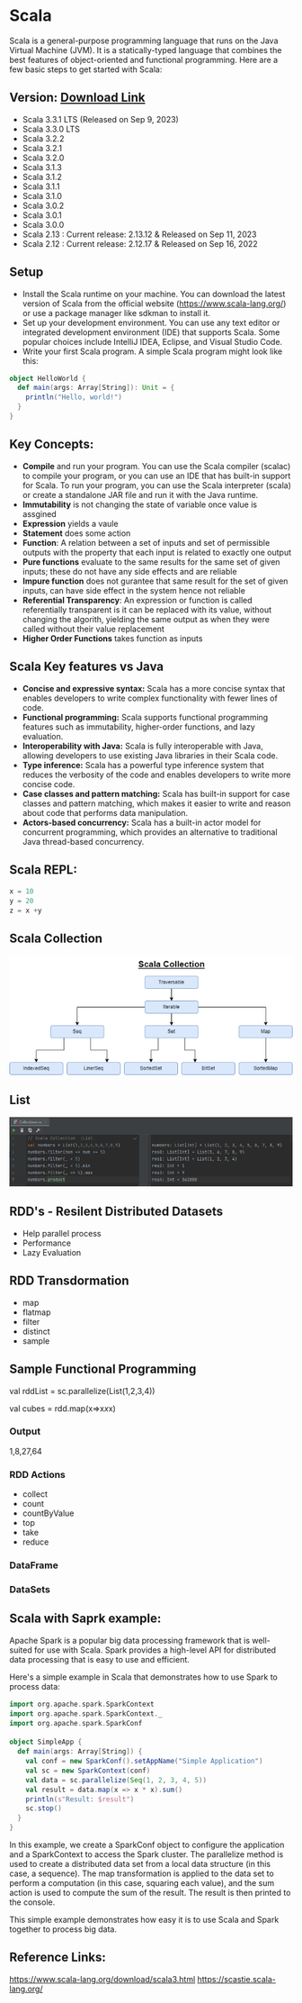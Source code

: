 # Scala
Scala is a general-purpose programming language that runs on the Java Virtual Machine (JVM). It is a statically-typed language that combines the best features of object-oriented and functional programming. Here are a few basic steps to get started with Scala:

## Version:  [Download Link](https://www.scala-lang.org/download/all.html)
- Scala 3.3.1 LTS (Released on Sep 9, 2023)
- Scala 3.3.0 LTS
- Scala 3.2.2 
- Scala 3.2.1
- Scala 3.2.0
- Scala 3.1.3
- Scala 3.1.2
- Scala 3.1.1
- Scala 3.1.0
- Scala 3.0.2
- Scala 3.0.1
- Scala 3.0.0
- Scala 2.13 : Current release: 2.13.12 & Released on Sep 11, 2023
- Scala 2.12 : Current release: 2.12.17 & Released on Sep 16, 2022

## Setup
- Install the Scala runtime on your machine. You can download the latest version of Scala from the official website (https://www.scala-lang.org/) or use a package manager like sdkman to install it.
- Set up your development environment. You can use any text editor or integrated development environment (IDE) that supports Scala. Some popular choices include IntelliJ IDEA, Eclipse, and Visual Studio Code.
- Write your first Scala program. A simple Scala program might look like this:
```scala
object HelloWorld {
  def main(args: Array[String]): Unit = {
    println("Hello, world!")
  }
}

```

## Key Concepts:

- **Compile** and run your program. You can use the Scala compiler (scalac) to compile your program, or you can use an IDE that has built-in support for Scala. To run your program, you can use the Scala interpreter (scala) or create a standalone JAR file and run it with the Java runtime.
- **Immutability** is not changing the state of variable once value is assgined
- **Expression** yields a vaule 
- **Statement** does some action 
- **Function**: A relation between a set of inputs and set of permissible outputs with the property that each input is related to exactly one output
- **Pure functions** evaluate to the same results for the same set of given inputs; these do not have any side effects and are reliable
- **Impure function** does not gurantee that same result for the set of given inputs, can have side effect in the system hence not reliable
- **Referential Transparency**: An expression or function is called referentially transparent is it can be replaced with its value, without changing the algorith, yielding the same output as when they were called without their value replacement
- **Higher Order Functions** takes function as inputs

## Scala Key features vs Java 
- **Concise and expressive syntax:** Scala has a more concise syntax that enables developers to write complex functionality with fewer lines of code.
- **Functional programming:** Scala supports functional programming features such as immutability, higher-order functions, and lazy evaluation.
- **Interoperability with Java:** Scala is fully interoperable with Java, allowing developers to use existing Java libraries in their Scala code.
- **Type inference:** Scala has a powerful type inference system that reduces the verbosity of the code and enables developers to write more concise code.
- **Case classes and pattern matching:** Scala has built-in support for case classes and pattern matching, which makes it easier to write and reason about code that performs data manipulation.
- **Actors-based concurrency:** Scala has a built-in actor model for concurrent programming, which provides an alternative to traditional Java thread-based concurrency.


## Scala REPL:
```scala
x = 10
y = 20
z = x +y
```

## Scala Collection
![Scala Collection](https://github.com/ninadgawad/Scala/blob/main/ScalaCollectionv1.png)

## List 
![List](https://github.com/ninadgawad/Scala/blob/main/ScalaCollectin_List_v2.png)

## RDD's - Resilent Distributed Datasets
- Help parallel process
- Performance 
- Lazy Evaluation 

## RDD Transdormation
- map 
- flatmap 
- filter 
- distinct 
- sample

## Sample Functional Programming
val rddList = sc.parallelize(List(1,2,3,4))

val cubes = rdd.map(x=>x*x*x)

### Output
1,8,27,64

### RDD Actions 
- collect 
- count 
- countByValue
- top
- take 
- reduce

### DataFrame

### DataSets


## Scala with Saprk example:
Apache Spark is a popular big data processing framework that is well-suited for use with Scala. Spark provides a high-level API for distributed data processing that is easy to use and efficient. 

Here's a simple example in Scala that demonstrates how to use Spark to process data:
```scala
import org.apache.spark.SparkContext
import org.apache.spark.SparkContext._
import org.apache.spark.SparkConf

object SimpleApp {
  def main(args: Array[String]) {
    val conf = new SparkConf().setAppName("Simple Application")
    val sc = new SparkContext(conf)
    val data = sc.parallelize(Seq(1, 2, 3, 4, 5))
    val result = data.map(x => x * x).sum()
    println(s"Result: $result")
    sc.stop()
  }
}
```

In this example, we create a SparkConf object to configure the application and a SparkContext to access the Spark cluster. The parallelize method is used to create a distributed data set from a local data structure (in this case, a sequence). The map transformation is applied to the data set to perform a computation (in this case, squaring each value), and the sum action is used to compute the sum of the result. The result is then printed to the console.

This simple example demonstrates how easy it is to use Scala and Spark together to process big data.


## Reference Links:
https://www.scala-lang.org/download/scala3.html
https://scastie.scala-lang.org/




